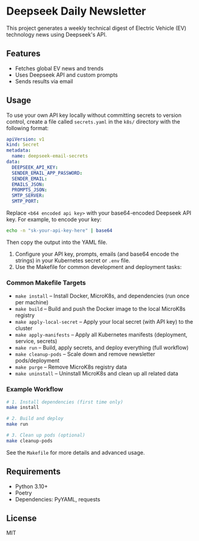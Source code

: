 # Deepseek Daily Newsletter

This project generates a weekly technical digest of Electric Vehicle (EV) technology news using Deepseek's API.

## Features
- Fetches global EV news and trends
- Uses Deepseek API and custom prompts
- Sends results via email


## Usage
To use your own API key locally without committing secrets to version control, create a file called `secrets.yaml` in the `k8s/` directory with the following format:

```yaml
apiVersion: v1
kind: Secret
metadata:
  name: deepseek-email-secrets
data:
  DEEPSEEK_API_KEY: 
  SENDER_EMAIL_APP_PASSWORD: 
  SENDER_EMAIL: 
  EMAILS_JSON: 
  PROMPTS_JSON: 
  SMTP_SERVER:
  SMTP_PORT: 

```

Replace `<b64 encoded api key>` with your base64-encoded Deepseek API key. For example, to encode your key:

```bash
echo -n "sk-your-api-key-here" | base64
```

Then copy the output into the YAML file.
1. Configure your API key, prompts, emails (and base64 encode the strings) in your Kubernetes secret or `.env` file.
2. Use the Makefile for common development and deployment tasks:

### Common Makefile Targets

- `make install` – Install Docker, MicroK8s, and dependencies (run once per machine)
- `make build` – Build and push the Docker image to the local MicroK8s registry
- `make apply-local-secret` – Apply your local secret (with API key) to the cluster
- `make apply-manifests` – Apply all Kubernetes manifests (deployment, service, secrets)
- `make run` – Build, apply secrets, and deploy everything (full workflow)
- `make cleanup-pods` – Scale down and remove newsletter pods/deployment
- `make purge` – Remove MicroK8s registry data
- `make uninstall` – Uninstall MicroK8s and clean up all related data

### Example Workflow

```bash
# 1. Install dependencies (first time only)
make install

# 2. Build and deploy
make run

# 3. Clean up pods (optional)
make cleanup-pods
```

See the `Makefile` for more details and advanced usage.

## Requirements
- Python 3.10+
- Poetry
- Dependencies: PyYAML, requests

## License
MIT
